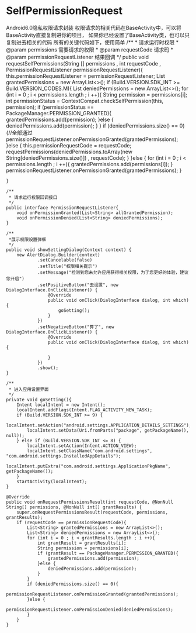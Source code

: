 # SelfPermissionRequest
Android6.0隐私权限请求封装
权限请求的相关代码在BaseActivity中，可以将BaseActivity直接复制进你的项目，
如果你已经设置了BaseActivity类，也可以只复制进去相关的代码
所有的关键代码如下，使用简单
/**
     * 请求运行时权限
     * @param permissions 需要请求的权限
     * @param requestCode 请求码
     * @param permissionRequestListener 结果回调
     */
    public void requestSelfPermissions(String [] permissions , int requestCode , PermissionRequestListener permissionRequestListener){
        this.permissionRequestListener = permissionRequestListener;
        List<String> grantedPermissions = new ArrayList<>();
        if (Build.VERSION.SDK_INT >= Build.VERSION_CODES.M){
            List<String> deniedPermissions = new ArrayList<>();
            for (int i = 0 ; i < permissions.length ; i ++){
                String permission = permissions[i];
                int permissionStatus = ContextCompat.checkSelfPermission(this, permission);
                if (permissionStatus == PackageManager.PERMISSION_GRANTED){
                    grantedPermissions.add(permission);
                }else {
                    deniedPermissions.add(permission);
                }
            }
            if (deniedPermissions.size() == 0){//全部通过
                permissionRequestListener.onPermissionGranted(grantedPermissions);
            }else {
                this.permissionRequestCode = requestCode;
                requestPermissions(deniedPermissions.toArray(new String[deniedPermissions.size()]) , requestCode);
            }
        }else {
            for (int i = 0 ; i < permissions.length ; i ++){
                grantedPermissions.add(permissions[i]);
            }
            permissionRequestListener.onPermissionGranted(grantedPermissions);
        }

    }

    /**
     * 请求运行权限回调接口
     */
    public interface PermissionRequestListener{
        void onPermissionGranted(List<String> allGrantedPermission);
        void onPermissionDenied(List<String> deniedPermissions);
    }

    /**
     *展示权限设置弹框
     */
    public void showSettingDialog(Context context) {
        new AlertDialog.Builder(context)
                .setCancelable(false)
                .setTitle("权限相关提示")
                .setMessage("检测到您未允许应用获得相关权限，为了您更好的体验，建议您开启")
                .setPositiveButton("去设置", new DialogInterface.OnClickListener() {
                    @Override
                    public void onClick(DialogInterface dialog, int which) {
                        goSetting();
                    }
                })
                .setNegativeButton("算了", new DialogInterface.OnClickListener() {
                    @Override
                    public void onClick(DialogInterface dialog, int which) {

                    }
                })
                .show();
    }

    /**
     * 进入应用设置界面
     */
    private void goSetting(){
        Intent localIntent = new Intent();
        localIntent.addFlags(Intent.FLAG_ACTIVITY_NEW_TASK);
        if (Build.VERSION.SDK_INT >= 9) {
            localIntent.setAction("android.settings.APPLICATION_DETAILS_SETTINGS");
            localIntent.setData(Uri.fromParts("package", getPackageName(), null));
        } else if (Build.VERSION.SDK_INT <= 8) {
            localIntent.setAction(Intent.ACTION_VIEW);
            localIntent.setClassName("com.android.settings", "com.android.settings.InstalledAppDetails");
            localIntent.putExtra("com.android.settings.ApplicationPkgName", getPackageName());
        }
        startActivity(localIntent);
    }

    @Override
    public void onRequestPermissionsResult(int requestCode, @NonNull String[] permissions, @NonNull int[] grantResults) {
        super.onRequestPermissionsResult(requestCode, permissions, grantResults);
        if (requestCode == permissionRequestCode){
            List<String> grantedPermissions = new ArrayList<>();
            List<String> deniedPermissions = new ArrayList<>();
            for (int i = 0 ; i < grantResults.length ; i ++){
                int grantResult = grantResults[i];
                String permission = permissions[i];
                if (grantResult == PackageManager.PERMISSION_GRANTED){
                    grantedPermissions.add(permission);
                }else {
                    deniedPermissions.add(permission);
                }
            }
            if (deniedPermissions.size() == 0){
                permissionRequestListener.onPermissionGranted(grantedPermissions);
            }else {
                permissionRequestListener.onPermissionDenied(deniedPermissions);
            }
        }
    }

